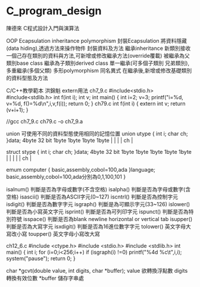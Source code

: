 
# C_program_design
陳德來
C程式設計入門與演算法

OOP Ecapsulation inheritance polymorphism
封裝Ecapsulation 將資料隱藏(data hiding),透過方法來操作物件 封裝資料及方法
繼承inheritance 新類別接收一個己存在類別的資料與方法,可新增或修改繼承方法(override覆載) 被繼承為父類別base class 繼承為子類別derived class
                單一繼承(可多個子類別 兄弟類別),多重繼承(多個父類)
多形polymorphism 同名異式 在繼承後,新增或修改基礎類別的資料型態及方法

C/C++教學範本 洪錦魁
extern用法
ch7_9.c
#include<stdio.h>
#include<stdlib.h>
int f(int i);
int v;
int main()
{
    int i=2;
    v=3;
    printf("i=%d, v=%d, f()=%d\n",i,v,f(i));
    return 0;
}
ch79.c
int f(int i)
{
    extern int v;
    return (v+i+1);
}

//gcc ch7_9.c ch79.c -o ch7_9.a


union 可使用不同的資料型態使用相同的記憶位置
union utype 
{
  int i;
  char ch;  
}data;
4byte 32 bit
1byte 1byte 1byte 1byte
|     |     |     | ch |

struct stype 
{
  int i;
  char ch;
}data;
4byte 32 bit
1byte 1byte 1byte 1byte 1byte
|     |     |     |    | ch |

emum computer
{
  basic,assembly,cobol=100,ada
}language;
basic,assembly,cobol=100,ada分別為0,1,100,101
}

isalnum() 判斷是否為字母或數字(不含空格)
isalpha() 判斷是否為字母或數字(含空格)
isascii() 判斷是否為ASCII字元(0~127)
iscntrl() 判斷是否為控制字元
isdigit() 判斷是否為數字字元
isgraph() 判斷是為可顯示字元(33~126)
islower() 判斷是否為小寫英文字元
isprint() 判斷是否為可列印字元
ispunct() 判斷是否為特別符號
isspace() 判斷是否為blank newline horizontal or vertical tab
isupper() 判斷是否為大寫字元
isxdigit() 判斷是否為16進位數字字元
tolower() 英文字母大寫改小寫
toupper() 英文字母小寫改大寫

ch12_6.c
#include <ctype.h>
#include <stdio.h>
#include <stdlib.h>
int main()
{
    int i;
    for (i=0;i<256;i++)
      if (isgraph(i) !=0)
        printf("%4d %c\t",i,i);
    system("pause");
    return 0;
}

char *gcvt(double value, int digits, char *buffer);
value 欲轉換浮點數
digits 轉換有效位數
*buffer 儲存字串處


